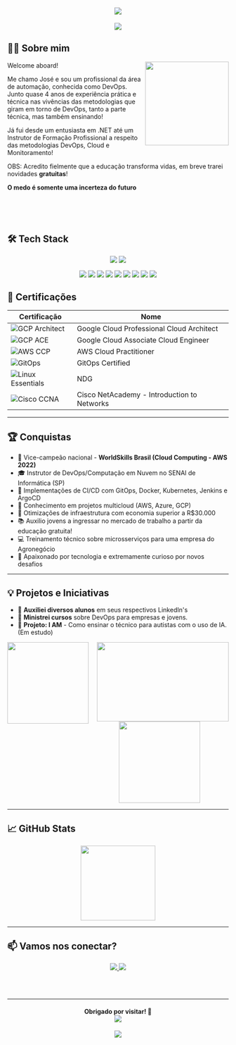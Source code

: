 <h1 align="center">
  <img src="https://capsule-render.vercel.app/api?type=waving&color=0:808080,100:FFFFFF&height=180&section=header&text=José%20Silva%20🚀&fontSize=40&fontColor=ffffff" />
</h1>

<p align="center">
  <img src="https://readme-typing-svg.herokuapp.com?font=Fira+Code&pause=1000&color=808080&background=0D1117&center=true&vCenter=true&width=435&lines=DevOps+Engineer+%7C+IT+Instructor;%F0%9F%92%BB%F0%9F%96%A5%F0%9F%93%B1%E2%8C%9A%EF%B8%8F%F0%9F%93%A1" />
</p>


## 👨‍💻 Sobre mim

<img align="right" height="190" src="https://i.pinimg.com/originals/35/34/68/353468fdf034fe02525a2a7b68082868.gif" />

Welcome aboard! 

Me chamo José e sou um profissional da área de automação, conhecida como DevOps. Junto quase 4 anos de experiência prática e técnica nas vivências das metodologias que giram em torno de DevOps, tanto a parte técnica, 
mas também ensinando! 

Já fui desde um entusiasta em .NET até um Instrutor de Formação Profissional a respeito das metodologias DevOps, Cloud e Monitoramento! 

OBS: Acredito fielmente que a educação transforma vidas, em breve trarei novidades **gratuitas**! 

**O medo é somente uma incerteza do futuro**

<br><br><br>

## 🛠️ Tech Stack



<p align="center">
  <img src="https://skillicons.dev/icons?i=jenkins,bitbucket,linux,bash,gcp,github,aws,mysql,docker,terraform,kubernetes,vscode,windows,prometheus,grafana" />
  <img src="https://skillicons.dev/icons?i=git,nginx,flask,python,azure,ansible,postman"/>
</p>
<p align="center">
        <img src="https://img.shields.io/badge/Jira-0052CC?style=for-the-badge&logo=Jira&logoColor=whit">
        <img src="https://img.shields.io/badge/Slack-4A154B?style=for-the-badge&logo=slack&logoColor=white">
        <img src="https://img.shields.io/badge/Argo%20CD-1e0b3e?style=for-the-badge&logo=argo&logoColor=#d16044">
        <img src="https://img.shields.io/badge/Vagrant-1868F2?style=for-the-badge&logo=Vagrant&logoColor=white">
        <img src="https://img.shields.io/badge/Google_Play-414141?style=for-the-badge&logo=google-play&logoColor=white">
        <img src="https://img.shields.io/badge/Snyk-4C4A73?style=for-the-badge&logo=snyk&logoColor=white">
        <img src="https://img.shields.io/badge/Oracle-F80000?style=for-the-badge&logo=oracle&logoColor=black">
        <img src="https://img.shields.io/badge/Azure_DevOps-0078D7?style=for-the-badge&logo=azure-devops&logoColor=white">
        <img src="https://img.shields.io/badge/Sonarqube-5190cf?style=for-the-badge&logo=sonarqube&logoColor=white">
</p>



## 🏅 Certificações

| Certificação | Nome |
|--------------|----------|
| ![GCP Architect](https://img.shields.io/badge/-Professional%20Cloud%20Architect-4285F4?logo=googlecloud&logoColor=white&style=flat) | Google Cloud Professional Cloud Architect |
| ![GCP ACE](https://img.shields.io/badge/-Associate%20Cloud%20Engineer-34A853?logo=googlecloud&logoColor=white&style=flat) | Google Cloud Associate Cloud Engineer |
| ![AWS CCP](https://img.shields.io/badge/-AWS%20Cloud%20Practitioner-FF9900?logo=amazonaws&logoColor=white&style=flat) | AWS Cloud Practitioner |
| ![GitOps](https://img.shields.io/badge/-GitOps%20Certified-blue?logo=argo&style=flat) | GitOps Certified |
| ![Linux Essentials](https://img.shields.io/badge/-Linux%20Essentials-2C2255?logo=linuxfoundation&logoColor=white&style=flat) | NDG |
| ![Cisco CCNA](https://img.shields.io/badge/-Cisco%20CCNA%20ITN-1D63ED?logo=cisco&logoColor=white&style=flat) | Cisco NetAcademy - Introduction to Networks  |

---

## 🏆 Conquistas

- 🥈 Vice-campeão nacional - **WorldSkills Brasil (Cloud Computing - AWS 2022)**
- 🎓 Instrutor de DevOps/Computação em Nuvem no SENAI de Informática (SP)
- 🚀 Implementações de CI/CD com GitOps, Docker, Kubernetes, Jenkins e ArgoCD
- 🧠 Conhecimento em projetos multicloud (AWS, Azure, GCP)
- 💸 Otimizações de infraestrutura com economia superior a R$30.000
- 📚 Auxilio jovens a ingressar no mercado de trabalho a partir da educação gratuita!
- 💻 Treinamento técnico sobre microsserviços para uma empresa do Agronegócio
- 💾 Apaixonado por tecnologia e extremamente curioso por novos desafios

---

## 💡 Projetos e Iniciativas

- 📘 **Auxiliei diversos alunos** em seus respectivos LinkedIn's
- 📰 **Ministrei cursos** sobre DevOps para empresas e jovens.
- 📖 **Projeto: I AM** - Como ensinar o técnico para autistas com o uso de IA. (Em estudo)


<div align="center">
  <img align="right" height="180" width="300" src="https://i.pinimg.com/originals/e8/12/b5/e812b582a033a2115451f78f2a36b910.gif" /> 
  <img align="left" height="185" src="https://i.pinimg.com/originals/3a/5f/69/3a5f693fb28614e7b7df081f8036fe67.gif" /> 
  <img align="center" height="185" src="https://i.pinimg.com/originals/e2/66/13/e266138bb630631635e4733cd5a5e6f5.gif" />  
</div>

---

## 📈 GitHub Stats

<p align="center">
  <img src="https://github-readme-streak-stats.herokuapp.com/?user=cl0uD-C1SC0&theme=tokyonight&hide_border=true" height="170"/>
</p>

---

## 📫 Vamos nos conectar?

<p align="center">
  <a href="https://www.linkedin.com/in/jgsiqueiraa/">
    <img src="https://img.shields.io/badge/-LinkedIn-0A66C2?logo=linkedin&logoColor=white&style=for-the-badge" />
  </a>
  <a href="https://github.com/cl0uD-C1SC0">
    <img src="https://img.shields.io/badge/-GitHub-181717?logo=github&logoColor=white&style=for-the-badge" />
  </a>
</p>

<br><br>

---

<h4 align="center">
   Obrigado por visitar! 🚀
   <div>
    <img src="https://komarev.com/ghpvc/?username=cl0uD-C1SC0">
   </div>
</h4>

<p align="center">
  <img src="https://capsule-render.vercel.app/api?type=waving&color=0:808080,100:FFFFFF&height=100&section=footer" />
</p>
